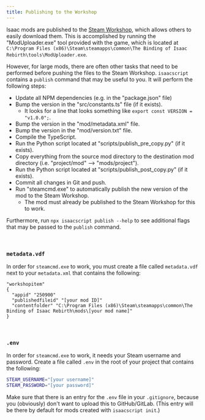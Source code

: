 ```yaml
---
title: Publishing to the Workshop
---
```


Isaac mods are published to the [Steam Workshop](https://steamcommunity.com/app/250900/workshop/), which allows others to easily download them. This is accomplished by running the "ModUploader.exe" tool provided with the game, which is located at `C:\Program Files (x86)\Steam\steamapps\common\The Binding of Isaac Rebirth\tools\ModUploader.exe`.

However, for large mods, there are often other tasks that need to be performed before pushing the files to the Steam Workshop. `isaacscript` contains a `publish` command that may be useful to you. It will perform the following steps:

- Update all NPM dependencies (e.g. in the "package.json" file)
- Bump the version in the "src/constants.ts" file (if it exists).
  - It looks for a line that looks something like `export const VERSION = "v1.0.0";`.
- Bump the version in the "mod/metadata.xml" file.
- Bump the version in the "mod/version.txt" file.
- Compile the TypeScript.
- Run the Python script located at "scripts/publish_pre_copy.py" (if it exists).
- Copy everything from the source mod directory to the destination mod directory (i.e. "project/mod" --> "mods/project").
- Run the Python script located at "scripts/publish_post_copy.py" (if it exists).
- Commit all changes in Git and push.
- Run "steamcmd.exe" to automatically publish the new version of the mod to the Steam Workshop.
  - The mod must already be published to the Steam Workshop for this to work.

Furthermore, run `npx isaacscript publish --help` to see additional flags that may be passed to the `publish` command.

<br />

### `metadata.vdf`

In order for `steamcmd.exe` to work, you must create a file called `metadata.vdf` next to your `metadata.xml` that contains the following:

```vdf
"workshopitem"
{
  "appid" "250900"
  "publishedfileid" "[your mod ID]"
  "contentfolder" "C:\Program Files (x86)\Steam\steamapps\common\The Binding of Isaac Rebirth\mods\[your mod name]"
}
```

<br />

### `.env`

In order for `steamcmd.exe` to work, it needs your Steam username and password. Create a file called `.env` in the root of your project that contains the following:

```bash
STEAM_USERNAME="[your username]"
STEAM_PASSWORD="[your password]"
```

Make sure that there is an entry for the `.env` file in your `.gitignore`, because you (obviously) don't want to upload this to GitHub/GitLab. (This entry will be there by default for mods created with `isaacscript init`.)
